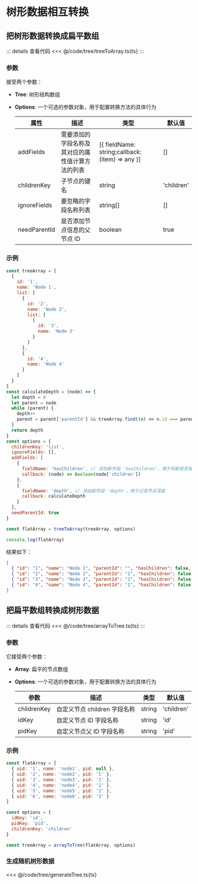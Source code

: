 # 树形数据相互转换

## 把树形数据转换成扁平数组

::: details 查看代码
<<< @/code/tree/treeToArray.ts{ts}
:::

### 参数

接受两个参数：

- **Tree**: 树形结构数组

- **Options**: 一个可选的参数对象，用于配置转换方法的具体行为

  | 属性         | 描述                                             | 类型                                            | 默认值     |
  | ------------ | ------------------------------------------------ | ----------------------------------------------- | ---------- |
  | addFields    | 需要添加的字段名称及其对应的属性值计算方法的列表 | [{ fieldName: string;callback: (item) => any }] | []         |
  | childrenKey  | 子节点的键名                                     | string                                          | 'children' |
  | ignoreFields | 要忽略的字段名称列表                             | string[]                                        | []         |
  | needParentId | 是否添加节点信息的父节点 ID                      | boolean                                         | true       |

### 示例

```javascript
const treeArray = [
  {
    id: '1',
    name: 'Node 1',
    list: [
      {
        id: '2',
        name: 'Node 2',
        list: [
          {
            id: '3',
            name: 'Node 3'
          }
        ]
      },
      {
        id: '4',
        name: 'Node 4'
      }
    ]
  }
]
const calculateDepth = (node) => {
  let depth = 0
  let parent = node
  while (parent) {
    depth++
    parent = parent['parentId'] && treeArray.find((n) => n.id === parent['parentId'])
  }
  return depth
}
const options = {
  childrenKey: 'list',
  ignoreFields: [],
  addFields: [
    {
      fieldName: 'hasChildren', // 添加新字段 'hasChildren'，用于判断是否有子节点
      callback: (node) => Boolean(node['children'])
    },
    {
      fieldName: 'depth', // 添加新字段 'depth'，用于记录节点深度
      callback: calculateDepth
    }
  ],
  needParentId: true
}

const flatArray = treeToArray(treeArray, options)

console.log(flatArray)
```
结果如下：
```json
[
  { "id": "1", "name": "Node 1", "parentId": "", "hasChildren": false, "depth": 1 },
  { "id": "2", "name": "Node 2", "parentId": "1", "hasChildren": false, "depth": 1 },
  { "id": "3", "name": "Node 3", "parentId": "2", "hasChildren": false, "depth": 1 },
  { "id": "4", "name": "Node 4", "parentId": "1", "hasChildren": false, "depth": 1 }
]
```

## 把扁平数组转换成树形数据

::: details 查看代码
<<< @/code/tree/arrayToTree.ts{ts}
:::

### 参数

它接受两个参数：

- **Array**: 扁平的节点数组
- **Options**: 一个可选的参数对象，用于配置转换方法的具体行为

  | 参数        | 描述                         | 类型   | 默认值     |
  | ----------- | ---------------------------- | ------ | ---------- |
  | childrenKey | 自定义节点 children 字段名称 | string | 'children' |
  | idKey       | 自定义节点 ID 字段名称       | string | 'id'       |
  | pidKey      | 自定义节点父 ID 字段名称     | string | 'pid'      |

### 示例

```javascript
const flatArray = [
  { uid: '1', name: 'node1', pid: null },
  { uid: '2', name: 'node2', pid: '1' },
  { uid: '3', name: 'node3', pid: '1' },
  { uid: '4', name: 'node4', pid: '2' },
  { uid: '5', name: 'node5', pid: '2' },
  { uid: '6', name: 'node6', pid: '3' }
]

const options = {
  idKey: 'id',
  pidKey: 'pid',
  childrenKey: 'children'
}

const treeArray = arrayToTree(flatArray, options)
```

### 生成随机树形数据

<<< @/code/tree/generateTree.ts{ts}
